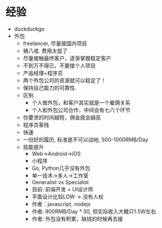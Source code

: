 # 经验

* duckduckgo
* 外包
  * freelancer, 尽量接国内项目
  * 猪八戒. 费用太低了
  * 尽量接触最终客户，逐渐掌握稳定客户
  * 不到万不得已，不要接个人项目
  * 产品经理+程序员
  * 两个外包公司的资源就可以稳定了！
  * 保持自己能力的可靠性.
  * 区别
    * 个人做外包，和客户其实就是一个雇佣关系
    * 个人和外包公司合作，中间会有七八个环节
  * 你要求的时间越短，佣金就会越高
  * 程序员客栈
  * 快速
  * 一份好的履历, 标准是不可以动地, 500-1000RMB/Day
  * 技能提升
    * Web->Android->iOS
    * 小程序
    * Go, Python几乎没有外包
    * 单一技术->多人->工作室
    * Generalist vs Specialist
    * 目前: 前端开发 + UI设计师
    * 平面设计比较LOW -> 没有人权
    * 作者：javascript, nodejs
    * 作者: 900RMB/Day * 30, 但实际收入大概只1.5W左右
    * 作者: 外包没有积累，缺钱的时候再去接